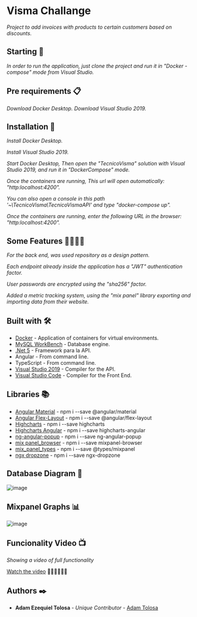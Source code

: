 # Visma Challange

_Project to add invoices with products to certain customers based on discounts._

## Starting 🚀

_In order to run the application, just clone the project and run it in "Docker - compose" mode from Visual Studio._


## Pre requirements 📋

_Download Docker Desktop._
_Download Visual Studio 2019._

## Installation 🔧

_Install Docker Desktop._

_Install Visual Studio 2019._

_Start Docker Desktop, Then open the "TecnicoVisma" solution with Visual Studio 2019, and run it in "DockerCompose" mode._

_Once the containers are running, This url will open automatically: "http:localhost:4200"._

_You can also open a console in this path '~\TecnicoVisma\TecnicoVismaAPI' and type "docker-compose up"._

_Once the containers are running, enter the following URL in the browser: "http:localhost:4200"._


## Some Features 🧙‍♂️🧙‍♂

_For the back end, was used repository as a design pattern._

_Each endpoint already inside the application has a "JWT" authentication factor._

_User passwords are encrypted using the "sha256" factor._

_Added a metric tracking system, using the "mix panel" library exporting and importing data from their website._


## Built with 🛠️

* [Docker](https://www.docker.com/products/docker-desktop) - Application of containers for virtual environments.
* [MySQL WorkBench](https://dev.mysql.com/downloads/workbench/) - Database engine.
* [.Net  5](https://visualstudio.microsoft.com/es/vs/older-downloads/) - Framework para la API.
* Angular  - From command line.
* TypeScript - From command line.
* [Visual Studio 2019](https://visualstudio.microsoft.com/es/vs/older-downloads/) - Compiler for the API.
* [Visual Studio Code](https://code.visualstudio.com/download) - Compiler for the Front End.

## Libraries 📚

* [Angular Material](https://www.npmjs.com/package/@angular/material)  - npm i --save @angular/material
* [Angular Flex-Layout](https://www.npmjs.com/package/@angular/flex-layout) - npm i --save @angular/flex-layout
* [Highcharts](https://www.npmjs.com/package/highcharts) - npm i --save highcharts
* [Highcharts Angular](https://www.npmjs.com/package/highcharts-angular) - npm i --save highcharts-angular
* [ng-angular-popup](https://www.npmjs.com/package/ng-angular-popup) - npm i --save ng-angular-popup
* [mix panel_browser](https://www.npmjs.com/package/mixpanel-browser) - npm i --save mixpanel-browser
* [mix_panel_types](https://www.npmjs.com/package/@types/mixpanel) - npm i --save @types/mixpanel
* [ngx dropzone](https://www.npmjs.com/package/ngx-dropzone) - npm i --save ngx-dropzone


## Database Diagram 🔢

![image](https://user-images.githubusercontent.com/67810957/170068618-a7d1f116-87d6-45ca-be20-7dc157635e82.png)

## Mixpanel Graphs 📊

![image](https://user-images.githubusercontent.com/67810957/170069127-18210a4a-e3c7-4e1a-98b0-32f9870abfa9.png)

## Funcionality Video 📺

_Showing a video of full functionality_

[Watch the video](https://youtu.be/uD4dv5lOyro) 🎥🎥🎥🎥🎥🎥

## Authors ✒️

* **Adam Ezequiel Tolosa** - *Unique Contributor* - [Adam Tolosa](https://github.com/tolosaadam)
